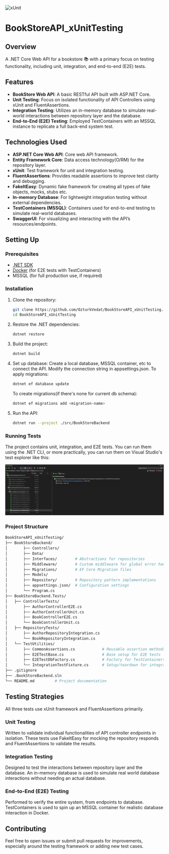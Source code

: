 ![xUnit](https://xunit.net/images/full-logo.svg)

# BookStoreAPI_xUnitTesting

## Overview

A .NET Core Web API for a bookstore 📚 with a primary focus on testing functionality, including unit, integration, and end-to-end (E2E) tests.

## Features

- **BookStore Web API**: A basic RESTful API built with ASP.NET Core.
- **Unit Testing**: Focus on isolated functionality of API Controllers using xUnit and FluentAssertions.
- **Integration Testing**: Utilizes an in-memory database to simulate real-world interactions between repository layer and the database.
- **End-to-End (E2E) Testing**: Employed TestContainers with an MSSQL instance to replicate a full back-end system test. 

## Technologies Used

- **ASP.NET Core Web API**: Core web API framework.
- **Entity Framework Core**: Data access technology(O/RM) for the repository layer.
- **xUnit**: Test framework for unit and integration testing.
- **FluentAssertions**: Provides readable assertions to improve test clarity and debugging.
- **FakeItEasy**: Dynamic fake framework for creating all types of fake objects, mocks, stubs etc.
- **In-memory Database**: For lightweight integration testing without external dependencies.
- **TestContainers (MSSQL)**: Containers used for end-to-end testing to simulate real-world databases.
- **SwaggerUI**: For visualizing and interacting with the API’s resources/endpoints.

## Setting Up

### Prerequisites

- [.NET SDK](https://dotnet.microsoft.com/download)
- [Docker](https://www.docker.com/) (for E2E tests with TestContainers)
- MSSQL (for full production use, if required)
  
### Installation

1. Clone the repository:

   ```bash
   git clone https://github.com/OzturkVedat/BookStoreAPI_xUnitTesting.git
   cd BookStoreAPI_xUnitTesting
   ```

2. Restore the .NET dependencies:

    ```bash
    dotnet restore
    ```

3. Build the project:

    ```bash
    dotnet build
    ```
    
4. Set up database:
   Create a local database, MSSQL container, etc to connect the API. Modify the connection string in appsettings.json.
   To apply migrations:
     ```bash
    dotnet ef database update
    ```
    To create migrations(if there's none for current db schema):
     ```bash
    dotnet ef migrations add <migration-name>
    ```
     
6. Run the API:

    ```bash
    dotnet run --project ./src/BookStoreBackend
    ```
    
### Running Tests

The project contains unit, integration, and E2E tests. You can run them using the .NET CLI, or more practically, you can run them on Visual Studio's test explorer like this:

![TestSS](./assets/test_exp.png)

### Project Structure

```bash
BookStoreAPI_xUnitTesting/
├── BookStoreBackend/
│       ├── Controllers/
│       ├── Data/
│       ├── Interfaces/        # Abstractions for repositories
│       ├── Middleware/        # Custom middleware for global error handling
│       ├── Migrations/        # EF Core Migration files
│       ├── Models/
│       ├── Repository/        # Repository pattern implementations
│       ├── appsettings.json/  # Configuration settings
│       └── Program.cs
├── BookStoreBackend.Tests/
│   ├── ControllerTests/
│       ├── AuthorControllerE2E.cs
│       ├── AuthorControllerUnit.cs
│       ├── BookControllerE2E.cs
│       └── BookControllerUnit.cs
│   ├── RepositoryTests/
│       ├── AuthorRepositoryIntegration.cs
│       └── BookRepositoryIntegration.cs
│   └── TestUtilities/
│       ├── CommonAssertions.cs            # Reusable assertion methods
│       ├── E2ETestBase.cs                 # Base setup for E2E tests
│       ├── E2ETestDbFactory.cs            # Factory for TestContainers
│       └── IntegrationTestFixture.cs      # Setup/teardown for integration tests
├── .gitignore
├── .BookStoreBackend.sln
└── README.md         # Project documentation

```

## Testing Strategies
All three tests use xUnit framework and FluentAssertions primarily.
  
### Unit Testing
Written to validate individual functionalities of API controller endpoints in isolation. These tests use FakeItEasy for mocking the repository responds and FluentAssertions to validate the results.

### Integration Testing
Designed to test the interactions between repository layer and the database. An in-memory database is used to simulate real world database interactions without needing an actual database.

### End-to-End (E2E) Testing
Performed to verify the entire system, from endpoints to database. TestContainers is used to spin up an MSSQL container for realistic database interaction in Docker.

## Contributing
Feel free to open issues or submit pull requests for improvements, especially around the testing framework or adding new test cases.
